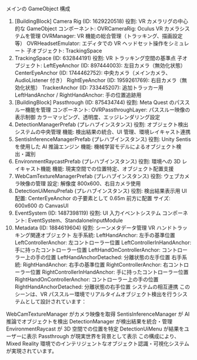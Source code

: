 メインの GameObject 構成

1. [BuildingBlock] Camera Rig (ID: 1629220518)
   役割: VR カメラリグの中心的な GameObject
   コンポーネント:
   OVRCameraRig: Oculus VR カメラシステムを管理
   OVRManager: VR 機能の総合管理（トラッキング、描画設定等）
   OVRHeadsetEmulator: エディタでの VR ヘッドセット操作をシミュレート
   子オブジェクト: TrackingSpace
2. TrackingSpace (ID: 632844191)
   役割: VR トラッキング空間の基準点
   子オブジェクト:
   LeftEyeAnchor (ID: 897444003): 左目カメラ（無効化状態）
   CenterEyeAnchor (ID: 1744462752): 中央カメラ（メインカメラ、AudioListener 付き）
   RightEyeAnchor (ID: 1959261769): 右目カメラ（無効化状態）
   TrackerAnchor (ID: 733445207): 追加トラッカー用
   LeftHandAnchor / RightHandAnchor: 手の位置追跡用
3. [BuildingBlock] Passthrough (ID: 875434744)
   役割: Meta Quest のパススルー機能を管理
   コンポーネント:
   OVRPassthroughLayer: パススルー映像の表示制御
   カラーマッピング、透明度、エッジレンダリング設定
4. DetectionManagerPrefab (プレハブインスタンス)
   役割: オブジェクト検出システムの中央管理
   機能: 検出結果の統合、UI 管理、環境レイキャスト連携
5. SentisInferenceManagerPrefab (プレハブインスタンス)
   役割: Unity Sentis を使用した AI 推論エンジン
   機能: 機械学習モデルによるオブジェクト検出・識別
6. EnvironmentRaycastPrefab (プレハブインスタンス)
   役割: 環境への 3D レイキャスト機能
   機能: 現実空間での位置特定、オブジェクト配置支援
7. WebCamTextureManagerPrefab (プレハブインスタンス)
   役割: ウェブカメラ映像の管理
   設定: 解像度 800x600、右目カメラ使用
8. DetectionUiMenuPrefab (プレハブインスタンス)
   役割: 検出結果表示用 UI
   配置: CenterEyeAnchor の子要素として 0.65m 前方に配置
   サイズ: 600x600 の CanvasUI
9. EventSystem (ID: 1487398119)
   役割: UI 入力イベントシステム
   コンポーネント: EventSystem、StandaloneInputModule
10. Metadata (ID: 1884619604)
    役割: シーンメタデータ管理
    VR ハンドトラッキング関連オブジェクト
    左手系統:
    LeftHandAnchor: 左手の基準位置
    LeftControllerAnchor: 左コントローラー位置
    LeftControllerInHandAnchor: 手に持ったコントローラー位置
    LeftHandOnControllerAnchor: コントローラー上の手の位置
    LeftHandAnchorDetached: 分離状態の左手位置
    右手系統:
    RightHandAnchor: 右手の基準位置
    RightControllerAnchor: 右コントローラー位置
    RightControllerInHandAnchor: 手に持ったコントローラー位置
    RightHandOnControllerAnchor: コントローラー上の手の位置
    RightHandAnchorDetached: 分離状態の右手位置
    システムの相互連携
    このシーンは、VR パススルー環境でリアルタイムオブジェクト検出を行うシステムとして設計されています：

WebCamTextureManager がカメラ映像を取得
SentisInferenceManager が AI 推論でオブジェクトを検出
DetectionManager が検出結果を統合・管理
EnvironmentRaycast が 3D 空間での位置を特定
DetectionUiMenu が結果をユーザーに表示
Passthrough が現実世界を背景として表示
この構成により、Mixed Reality 環境でのインテリジェントなオブジェクト認識・可視化システムが実現されています。
